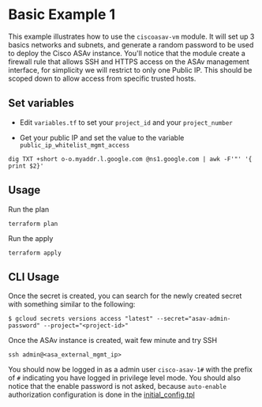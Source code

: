 # Basic Example 1

This example illustrates how to use the `ciscoasav-vm` module. It will set up 3 basics networks and subnets, and generate a random password to be used to deploy the Cisco ASAv instance. You'll notice that the module create a firewall rule that allows SSH and HTTPS access on the ASAv management interface, for simplicity we will restrict to only one Public IP. This should be scoped down to allow access from specific trusted hosts.

## Set variables

- Edit `variables.tf` to set your `project_id` and your `project_number`

- Get your public IP and set the value to the variable `public_ip_whitelist_mgmt_access`

```
dig TXT +short o-o.myaddr.l.google.com @ns1.google.com | awk -F'"' '{ print $2}'
```

## Usage

Run the plan

```
terraform plan
```

Run the apply

```
terraform apply
```

## CLI Usage

Once the secret is created, you can search for the newly created secret with something
similar to the following:

```
$ gcloud secrets versions access "latest" --secret="asav-admin-password" --project="<project-id>"

```

Once the ASAv instance is created, wait few minute and try SSH

```
ssh admin@<asa_external_mgmt_ip>
```

You should now be logged in as a admin user `cisco-asav-1#` with the prefix of `#` indicating you have logged in privilege level mode. You should also notice that the enable password is not asked, because `auto-enable` authorization configuration is done in the [initial_config.tpl](../../template)
